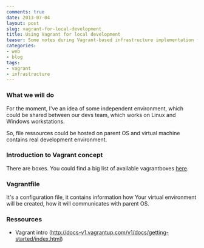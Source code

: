 ```yaml
--- 
comments: true 
date: 2013-07-04
layout: post 
slug: vagrant-for-local-development
title: Using Vagrant for local development
teaser: Some notes during Vagrant-based infrastructure implementation for local development
categories: 
- web
- blog
tags: 
- vagrant
- infrastructure
---
```


### What we will do

For the moment, I've an idea of some independent environment, which could be shared between our devs team, which works on Linux and Windows workstations.

So, file ressources could be hosted on parent OS and virtual machine contains real development environment.


### Introduction to Vagrant concept

There are boxes. You could find a big list of available vagrantboxes [here][1]. 

### Vagrantfile

It's a configuration file, it contains information how Your virtual environment will be created, how it will communicates with parent OS.

### Ressources
* Vagrant intro (http://docs-v1.vagrantup.com/v1/docs/getting-started/index.html)

[1]:http://www.vagrantbox.es/
